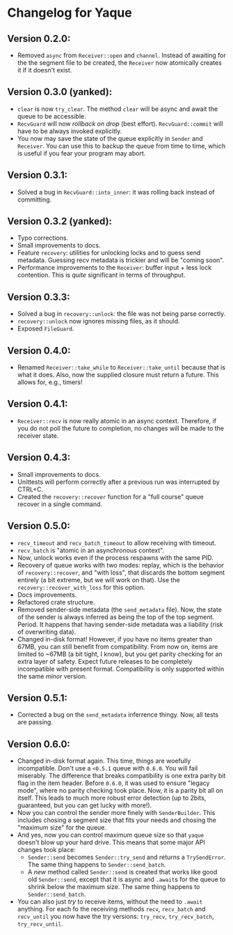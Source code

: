 # Changelog for Yaque

## Version 0.2.0:

* Removed `async` from `Receiver::open` and `channel`. Instead of awaiting for
the the segment file to be created, the `Receiver` now atomically creates it if
it doesn't exist.

## Version 0.3.0 (yanked):

* `clear` is now `try_clear`. The method `clear` will be async and await the
queue to be accessible.
* `RecvGuard` will now *rollback on drop* (best effort). `RecvGuard::commit`
will have to be always invoked explicitly.
* You now may save the state of the queue explicitly in `Sender` and `Receiver`.
You can use this to backup the queue from time to time, which is useful if you
fear your program may abort.

## Version 0.3.1:

* Solved a bug in `RecvGuard::into_inner`: it was rolling back instead of
committing.

## Version 0.3.2 (yanked):

* Typo corrections.
* Small improvements to docs.
* Feature `recovery`: utilities for unlocking locks and to guess send metadata.
Guessing recv metadata is trickier and will be "coming soon".
* Performance improvements to the `Receiver`: buffer input + less lock contention.
This is _quite_ significant in terms of throughput. 

## Version 0.3.3:

* Solved a bug in `recovery::unlock`: the file was not being parse correctly.
* `recovery::unlock` now ignores missing files, as it should.
* Exposed `FileGuard`.

## Version 0.4.0:

* Renamed `Receiver::take_while` to `Receiver::take_until` because that is what 
it does. Also, now the supplied closure must return a future. This allows for,
e.g., timers!

## Version 0.4.1:

* `Receiver::recv` is now really atomic in an async context. Therefore, if you
do not poll the future to completion, no changes will be made to the receiver
state.

## Version 0.4.3:

* Small improvements to docs.
* Unittests will perform correctly after a previous run was interrupted by 
CTRL+C.
* Created the `recovery::recover` function for a "full course" queue recover in
a single command.

## Version 0.5.0:

* `recv_timeout` and `recv_batch_timeout` to allow receiving with timeout.
* `recv_batch` is "atomic in an asynchronous context".
* Now, unlock works even if the process respawns with the same PID.
* Recovery of queue works with two modes: replay, which is the behavior of 
`recovery::recover`, and "with loss", that discards the bottom segment entirely
(a bit extreme, but we will work on that). Use the
`recovery::recover_with_loss` for this option.
* Docs improvements.
* Refactored crate structure.
* Removed sender-side metadata (the `send_metadata` file). Now, the state of the
sender is always inferred as being the top of the top segment. Period. It
happens that having sender-side metadata was a liability (risk of overwriting data).
* Changed in-disk format! However, if you have no items greater than 67MB, you can 
still benefit from compatibility. From now on, items are limited to ~67MB (a bit
tight, I know), but you get parity checking for an extra layer of safety. Expect
future releases to be completely incompatible with present format. Compatibility
is only supported within the same _minor_ version.

## Version 0.5.1:

* Corrected a bug on the `send_metadata` inferrence thingy. Now, all tests are passing.

## Version 0.6.0:

* Changed in-disk format again. This time, things are woefully incompatible. Don't use
a `<0.5.1` queue with `0.6.0`. You will fail miserably. The difference that breaks
compatibility is one extra parity bit flag in the item header. Before `0.6.0`, it was
used to ensure "legacy mode", where no parity checking took place. Now, it is a parity
bit all on itself. This leads to much more robust error detection (up to 2bits,
guaranteed, but you can get lucky with more!).
* Now you can control the sender more finely with `SenderBuilder`. This includes
chosing a segment size that fits your needs and chosing the "maximum size" for the
queue.
* And yes, now you can control maximum queue size so that `yaque` doesn't blow up your
hard drive. This means that some major API changes took place:
    * `Sender::send` becomes `Sender::try_send` and returns a `TrySendError`. The same
    thing happens to `Sender::send_batch`.
    * A _new_ method called `Sender::send` is created that works like good old
    `Sender::send`, except that it is async and `.await`s for the queue to shrink
    below the maximum size. The same thing happens to `Sender::send_batch`.
* You can also just _try_ to receive items, without the need to `.await` anything. For
each fo the receiving methods `recv`, `recv_batch` and `recv_until` you now have the
try versions: `try_recv`, `try_recv_batch`, `try_recv_until`.
